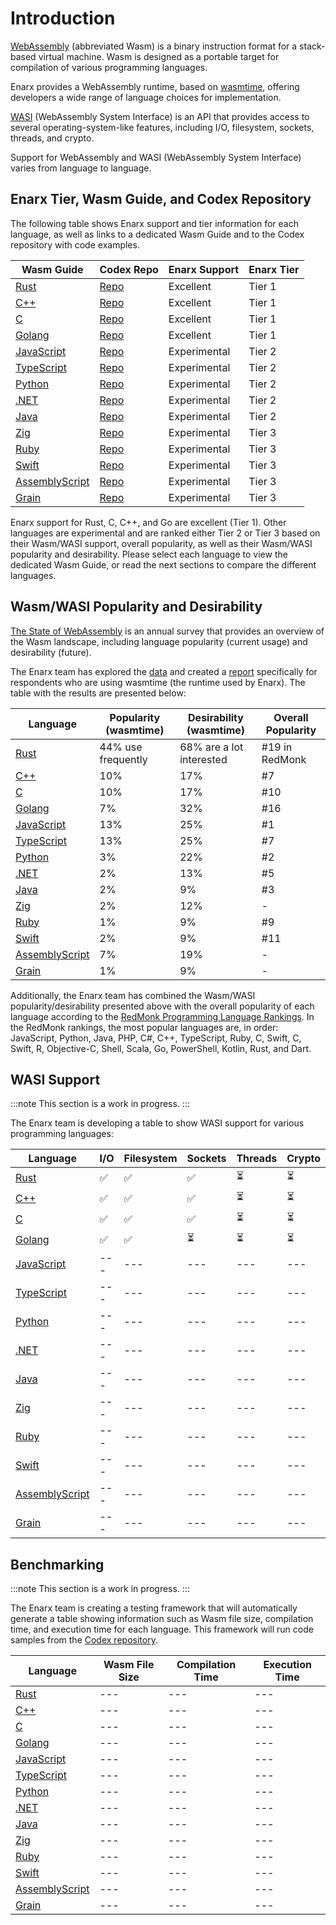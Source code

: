 # Introduction

[WebAssembly](https://webassembly.org/) (abbreviated Wasm) is a binary instruction format for a stack-based virtual machine. Wasm is designed as a portable target for compilation of various programming languages.

Enarx provides a WebAssembly runtime, based on [wasmtime](https://wasmtime.dev/), offering developers a wide range of language choices for implementation.

[WASI](https://wasi.dev/) (WebAssembly System Interface) is an API that provides access to several operating-system-like features, including I/O, filesystem, sockets, threads, and crypto.

Support for WebAssembly and WASI (WebAssembly System Interface) varies from language to language.

## Enarx Tier, Wasm Guide, and Codex Repository

The following table shows Enarx support and tier information for each language, as well as links to a dedicated Wasm Guide and to the Codex repository with code examples.

| Wasm Guide  | Codex Repo  | Enarx Support | Enarx Tier |
|---|---|---|---|
| [Rust](Rust) | [Repo](https://github.com/enarx/codex/tree/main/examples/rust) | Excellent | Tier 1 |
| [C++](C++) | [Repo](https://github.com/enarx/codex/tree/main/examples/c%2B%2B) | Excellent | Tier 1 |
| [C](C) | [Repo](https://github.com/enarx/codex/tree/main/examples/c) | Excellent | Tier 1 |
| [Golang](Golang) | [Repo](https://github.com/enarx/codex/tree/main/examples/go) | Excellent | Tier 1 |
| [JavaScript](JavaScript) | [Repo](https://github.com/enarx/codex/tree/main/examples/javaScript) | Experimental | Tier 2 |
| [TypeScript](TypeScript) | [Repo](https://github.com/enarx/codex/tree/main/examples/typeScript) | Experimental | Tier 2 |
| [Python](Python) | [Repo](https://github.com/enarx/codex/tree/main/examples/python) | Experimental | Tier 2 |
| [.NET](dotnet) | [Repo](https://github.com/enarx/codex/tree/main/examples/c%23) | Experimental | Tier 2 |
| [Java](Java) | [Repo](https://github.com/enarx/codex/tree/main/examples/java) | Experimental | Tier 2 |
| [Zig](Zig) | [Repo](https://github.com/enarx/codex/tree/main/examples/zig) | Experimental | Tier 3 |
| [Ruby](Ruby) | [Repo](https://github.com/enarx/codex/tree/main/examples/ruby) | Experimental | Tier 3 |
| [Swift](Swift) | [Repo](https://github.com/enarx/codex/tree/main/examples/swift) | Experimental | Tier 3 |
| [AssemblyScript](AssemblyScript) | [Repo](https://github.com/enarx/codex/tree/main/examples/assemblyScript) | Experimental | Tier 3 |
| [Grain](Grain) | [Repo](https://github.com/enarx/codex/tree/main/examples/grain) | Experimental | Tier 3 |

Enarx support for Rust, C, C++, and Go are excellent (Tier 1). Other languages are experimental and are ranked either Tier 2 or Tier 3 based on their Wasm/WASI support, overall popularity, as well as their Wasm/WASI popularity and desirability. Please select each language to view the dedicated Wasm Guide, or read the next sections to compare the different languages.


## Wasm/WASI Popularity and Desirability

[The State of WebAssembly](https://blog.scottlogic.com/2022/06/20/state-of-wasm-2022.html) is an annual survey that provides an overview of the Wasm landscape, including language popularity (current usage) and desirability (future).

The Enarx team has explored the [data](https://wasmweekly.news/assets/state-of-webassembly-2022.csv) and created a [report](https://docs.google.com/spreadsheets/d/11uWt7C8MBp9sgSbXEVntbf1VRJ_-yHkChw0TeXoppEY/edit#gid=693866223) specifically for respondents who are using wasmtime (the runtime used by Enarx). The table with the results are presented below:

| Language | Popularity (wasmtime) | Desirability (wasmtime) | Overall Popularity |
|---|---|---|------|
| [Rust](Rust) |44% use frequently|68% are a lot interested|#19 in RedMonk|
| [C++](C++) |10%|17%|#7|
| [C](C) |10%|17%|#10|
| [Golang](Golang) |7%|32%|#16|
| [JavaScript](JavaScript) |13%|25%|#1|
| [TypeScript](TypeScript) |13%|25%|#7|
| [Python](Python) |3%|22%|#2|
| [.NET](dotnet) |2%|13%|#5|
| [Java](Java) |2%|9%|#3|
| [Zig](Zig) |2%|12%|-|
| [Ruby](Ruby) |1%|9%|#9|
| [Swift](Swift) |2%|9%|#11|
| [AssemblyScript](AssemblyScript) |7%|19%|-|
| [Grain](Grain) |1%|9%|-|

Additionally, the Enarx team has combined the Wasm/WASI popularity/desirability presented above with the overall popularity of each language according to the [RedMonk Programming Language Rankings](https://redmonk.com/sogrady/2022/03/28/language-rankings-1-22/). In the RedMonk rankings, the most popular languages are, in order: JavaScript, Python, Java, PHP, C#, C++, TypeScript, Ruby, C, Swift, C, Swift, R, Objective-C, Shell, Scala, Go, PowerShell, Kotlin, Rust, and Dart. 

## WASI Support

:::note
This section is a work in progress. 
:::

The Enarx team is developing a table to show WASI support for various programming languages:

| Language  | I/O | Filesystem | Sockets | Threads | Crypto |
|---|---|---|---|---|---|
| [Rust](Rust) |✅|✅|✅|⏳|⏳|
| [C++](C++) |✅|✅|✅|⏳|⏳|
| [C](C) |✅|✅|✅|⏳|⏳|
| [Golang](Golang) |✅|✅|⏳|⏳|⏳|
| [JavaScript](JavaScript) |---|---|---|---|---|
| [TypeScript](TypeScript) |---|---|---|---|---|
| [Python](Python) |---|---|---|---|---|
| [.NET](dotnet) |---|---|---|---|---|
| [Java](Java) |---|---|---|---|---|
| [Zig](Zig) |---|---|---|---|---|
| [Ruby](Ruby) |---|---|---|---|---|
| [Swift](Swift) |---|---|---|---|---|
| [AssemblyScript](AssemblyScript) |---|---|---|---|---|
| [Grain](Grain) |---|---|---|---|---|

## Benchmarking

:::note
This section is a work in progress. 
:::

The Enarx team is creating a testing framework that will automatically generate a table showing information such as Wasm file size, compilation time, and execution time for each language. This framework will run code samples from the [Codex repository](https://github.com/enarx/codex/).

| Language  | Wasm File Size | Compilation Time | Execution Time |
|---|---|---|---|
| [Rust](Rust) |---|---|---|
| [C++](C++) |---|---|---|
| [C](C) |---|---|---|
| [Golang](Golang) |---|---|---|
| [JavaScript](JavaScript) |---|---|---|
| [TypeScript](TypeScript) |---|---|---|| [Ruby](Ruby) |---|---|---|
| [Python](Python) |---|---|---|
| [.NET](dotnet) |---|---|---|
| [Java](Java) |---|---|---|
| [Zig](Zig) |---|---|---|
| [Ruby](Ruby) |---|---|---|
| [Swift](Swift) |---|---|---|
| [AssemblyScript](AssemblyScript) |---|---|---|
| [Grain](Grain) |---|---|---|